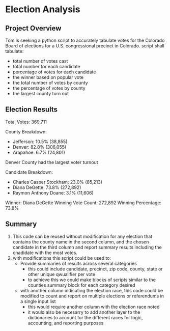 # Election Analysis

## Project Overview
Tom is seeking a python script to accurately tabulate votes for the Colorado Board of elections for a U.S. congressional precinct in Colorado. 
script shall tabulate:
- total number of votes cast
- total number for each candidate
- percentage of votes for each candidate
- the winner based on popular vote
- the total number of votes by county
- the percentage of votes by county
- the largest county turn out

## Election Results
Total Votes: 369,711

County Breakdown:
 - Jefferson: 10.5% (38,855)
 - Denver: 82.8% (306,055)
 - Arapahoe: 6.7% (24,801)

Denver County had the largest voter turnout

Candidate Breakdown:
 - Charles Casper Stockham: 23.0% (85,213)
 - Diana DeGette: 73.8% (272,892)
 - Raymon Anthony Doane: 3.1% (11,606)

Winner: Diana DeGette
Winning Vote Count: 272,892
Winning Percentage: 73.8%


## Summary
1. This code can be reused without modification for any election that contains the county name in the second column, and the chosen candidate in the third column and report summary results including the cnadidate with the most votes. 
2. with modifications this script could be used to:
   - Provide summaries of results across several categories 
     - this could include candidate, precinct, zip code, county, state or other unique qwualifier per vote
     - to achieve this we could make blocks of scripts similar to the counties summary block for each category desired
   - with another column indicating the election race, this code could be modified to count and report on multiple elections or referendums in a single input list
     - this would require another column with the election race noted
     - it would also be necesarry to add another layer to the dictionaries to account for the different races for logic, accounting, and reporting purposes
